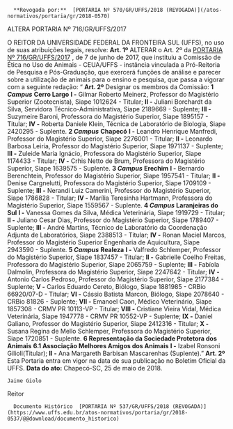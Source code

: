       **Revogada por:**  [PORTARIA Nº 570/GR/UFFS/2018 (REVOGADA)](/atos-normativos/portaria/gr/2018-0570) 

   ALTERA PORTARIA Nº 716/GR/UFFS/2017  

 O REITOR DA UNIVERSIDADE FEDERAL DA FRONTEIRA SUL (UFFS), no uso de suas atribuições legais, resolve:   **Art. 1º** ALTERAR o Art. 2º da [PORTARIA Nº 716/GR/UFFS/2017](https://www.uffs.edu.br/atos-normativos/portaria/gr/2017-0716)  , de 7 de junho de 2017, que instituiu a Comissão de Ética no Uso de Animais - CEUA/UFFS - instância vinculada a Pró-Reitoria de Pesquisa e Pós-Graduação, que exercerá funções de análise e parecer sobre a utilização de animais para o ensino e pesquisa, que passa a vigorar com a seguinte redação: “ **Art. 2º** Designar os membros da Comissão:  **1 *Campus***  **Cerro Largo**  **I -** Gilmar Roberto Meinerz, Professor do Magistério Superior (Zootecnista), Siape 1012624 - Titular; **II -** Juliani Borchardt da Silva, Servidora Técnico-Administrativa, Siape 2189669 - Suplente; **III -** Suzymeire Baroni, Professora do Magistério Superior, Siape 1895157 - Titular; **IV -** Roberta Daniele Klein, Técnica de Laboratório de Biologia, Siape 2420295 - Suplente.  **2 *Campus***  **Chapecó**  **I -** Leandro Henrique Manfredi, Professor do Magistério Superior, Siape 2276001 - Titular; **II -** Leonardo Barbosa Leiria, Professor do Magistério Superior, Siape 1971137 - Suplente; **III -** Zuleide Maria Ignácio, Professora do Magistério Superior, Siape 1174433 - Titular; **IV -** Crhis Netto de Brum, Professora do Magistério Superior, Siape 1639575 - Suplente.  **3 *Campus***  **Erechim**  **I -** Bernardo Berenchtein, Professor do Magistério Superior, Siape 1957541 - Titular; **II -** Denise Cargnelutti, Professora do Magistério Superior, Siape 1709109 - Suplente; **III -** Nerandi Luiz Camerini, Professor do Magistério Superior, Siape 1786828 - Titular; **IV -** Marília Teresinha Hartmann, Professora do Magistério Superior, Siape 1559567 - Suplente.  **4 *Campus***  **Laranjeiras do Sul**  **I -** Vanessa Gomes da Silva, Médica Veterinária, Siape 1919729 - Titular; **II -** Juliano Cesar Dias, Professor do Magistério Superior, Siape 1789407 - Suplente; **III -** André Martins, Técnico de Laboratório da Coordenação Adjunta de Laboratórios, Siape 2388513 - Titular; **IV -** Ronan Maciel Marcos, Professor do Magistério Superior Engenharia de Aquicultura, Siape 2943590 - Suplente.  **5 *Campus***  **Realeza**  **I -** Valfredo Schlemper, Professor do Magistério Superior, Siape 1837457 - Titular; **II -** Gabrielle Coelho Freitas, Professora do Magistério Superior, Siape 2065759 - Suplente; **III -** Fabíola Dalmolin, Professora do Magistério Superior, Siape 2247642 - Titular; **IV -** Antonio Carlos Pedroso, Professor do Magistério Superior, Siape 2177384 - Suplente; **V -** Carlos Eduardo Cereto, Biólogo, Siape 1881985 - CRBio 66920/07-D - Titular; **VI -** Cássio Batista Marcon, Biólogo, Siape 2078640 - CRBio 81826 - Suplente; **VII -** Emanoel Caon, Médico Veterinário, Siape 1857308 - CRMV PR 10113-VP - Titular; **VIII -** Cristiane Vieira Vidal, Médica Veterinária, Siape 1947778 - CRMV PR 10552-VP - Suplente; **IX -** Daniel Galiano, Professor do Magistério Superior, Siape 2412316 - Titular; **X -** Susana Regina de Mello Schlemper, Professora do Magistério Superior, Siape 1720851 - Suplente. **6 Representação da Sociedade Protetora dos Animais**  **6.1 Associação Melhores Amigos dos Animais**  **I -** Izabel Ronsoni Gilioli(Titular); **II -** Ana Margareth Barbisan Mascarenhas (Suplente).”   **Art. 2º** Esta Portaria entra em vigor na data de sua publicação no Boletim Oficial da UFFS.      **Data do ato:** Chapecó-SC, 25 de maio de 2018.   
 

    Jaime Giolo   
 Reitor 

      Documento Histórico  [PORTARIA Nº 537/GR/UFFS/2018 (REVOGADA)](https://www.uffs.edu.br/atos-normativos/portaria/gr/2018-0537/@@download/documento_historico)     
      